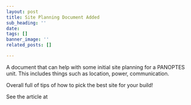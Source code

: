 ```yaml
---
layout: post
title: Site Planning Document Added
sub_heading: ''
date: 
tags: []
banner_image: ''
related_posts: []

---
```

A document that can help with some initial site planning for a PANOPTES unit. This includes things such as location, power, communication.

Overall full of tips of how to pick the best site for your build!

See the article at 